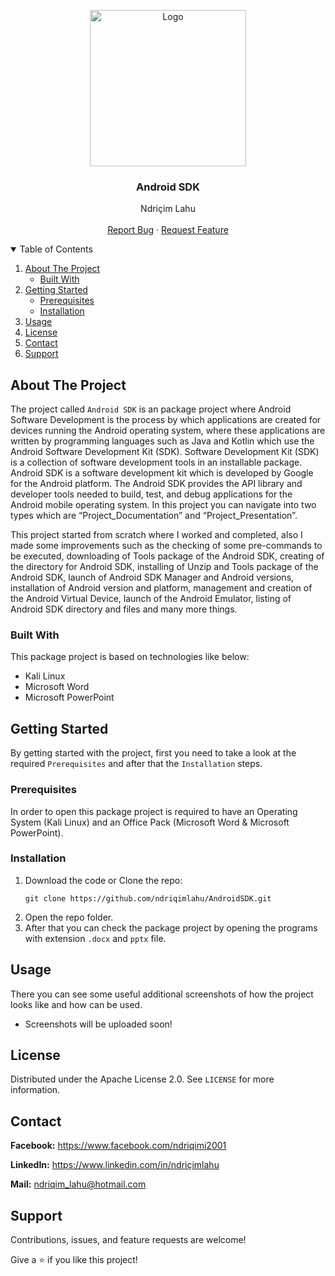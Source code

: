 <!-- PROJECT LOGO -->
<p align="center">
  <img src="https://github.com/ndriqimlahu/NdriqimLahuPortfolio/blob/main/assets/img/portfolio/AndroidSDK.png" alt="Logo" width="250" height="250">
  <h3 align="center">Android SDK</h3>
  <p align="center">
    Ndriçim Lahu
    <br>
    <br>
    <a href="https://github.com/ndriqimlahu/AndroidSDK/issues">Report Bug</a>
    ·
    <a href="https://github.com/ndriqimlahu/AndroidSDK/issues">Request Feature</a>
  </p>
</p>


<!-- TABLE OF CONTENTS -->
<details open="open">
  <summary>Table of Contents</summary>
  <ol>
    <li>
      <a href="#about-the-project">About The Project</a>
      <ul>
        <li><a href="#built-with">Built With</a></li>
      </ul>
    </li>
    <li>
      <a href="#getting-started">Getting Started</a>
      <ul>
        <li><a href="#prerequisites">Prerequisites</a></li>
        <li><a href="#installation">Installation</a></li>
      </ul>
    </li>
    <li><a href="#usage">Usage</a></li>
    <li><a href="#license">License</a></li>
    <li><a href="#contact">Contact</a></li>
    <li><a href="#support">Support</a></li>
  </ol>
</details>


<!-- ABOUT THE PROJECT -->
## About The Project

The project called `Android SDK` is an package project where Android Software Development is the process by which applications are created for devices running the Android operating system, where these applications are written by programming languages such as Java and Kotlin which use the Android Software Development Kit (SDK). Software Development Kit (SDK) is a collection of software development tools in an installable package. Android SDK is a software development kit which is developed by Google for the Android platform. The Android SDK provides the API library and developer tools needed to build, test, and debug applications for the Android mobile operating system. In this project you can navigate into two types which are “Project_Documentation” and “Project_Presentation”.

This project started from scratch where I worked and completed, also I made some improvements such as the checking of some pre-commands to be executed, downloading of Tools package of the Android SDK, creating of the directory for Android SDK, installing of Unzip and Tools package of the Android SDK, launch of Android SDK Manager and Android versions, installation of Android version and platform, management and creation of the Android Virtual Device, launch of the Android Emulator, listing of Android SDK directory and files and many more things.


### Built With

This package project is based on technologies like below:

* Kali Linux
* Microsoft Word
* Microsoft PowerPoint


<!-- GETTING STARTED -->
## Getting Started

By getting started with the project, first you need to take a look at the required `Prerequisites` and after that the `Installation` steps.


### Prerequisites

In order to open this package project is required to have an Operating System (Kali Linux) and an Office Pack (Microsoft Word & Microsoft PowerPoint).


### Installation

1. Download the code or Clone the repo:
   ```terminal
   git clone https://github.com/ndriqimlahu/AndroidSDK.git
   ```
2. Open the repo folder.
3. After that you can check the package project by opening the programs with extension `.docx` and `pptx` file.


<!-- USAGE -->
## Usage

There you can see some useful additional screenshots of how the project looks like and how can be used.

* Screenshots will be uploaded soon!


<!-- LICENSE -->
## License

Distributed under the Apache License 2.0. See `LICENSE` for more information.


<!-- CONTACT -->
## Contact

**Facebook:** https://www.facebook.com/ndriqimi2001

**LinkedIn:** https://www.linkedin.com/in/ndriçimlahu

**Mail:** ndriqim_lahu@hotmail.com


<!-- SUPPORT -->
## Support

Contributions, issues, and feature requests are welcome!

Give a ⭐️ if you like this project!

